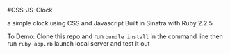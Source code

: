 #CSS-JS-Clock

a simple clock using CSS and Javascript
Built in Sinatra with Ruby 2.2.5

To Demo: Clone this repo and run `bundle install` in the command line
then run `ruby app.rb` launch local server and test it out
